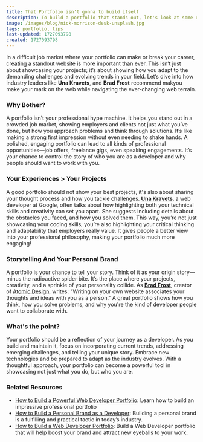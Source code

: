 ```yaml
---
title: That Portfolio isn't gonna to build itself
description: To build a portfolio that stands out, let's look at some of the best professionals in web development.
image: /images/blog/nick-morrison-desk-unsplash.jpg
tags: portfolio, tips
last-updated: 1727093798
created: 1727093798
---
```


In a difficult job market where your portfolio can make or break your career, creating a standout website is more important than ever. This isn’t just about showcasing your projects; it’s about showing how you adapt to the demanding challenges and evolving trends in your field. Let’s dive into how industry leaders like **Una Kravets**, and **Brad Frost** recommend makyou make your mark on the web while navigating the ever-changing web terrain.

### Why Bother?

A portfolio isn’t your professional hype machine. It helps you stand out in a crowded job market, showing employers and clients not just what you’ve done, but how you approach problems and think through solutions. It’s like making a strong first impression without even needing to shake hands. A polished, engaging portfolio can lead to all kinds of professional opportunities—job offers, freelance gigs, even speaking engagements. It’s your chance to control the story of who you are as a developer and why people should want to work with you.

### Your Experiences > Your Projects

A good portfolio should not show your best projects, it's also about sharing your thought process and how you tackle challenges. **[Una Kravets](https://una.im/)**, a web developer at Google, often talks about how highlighting both your technical skills and creativity can set you apart. She suggests including details about the obstacles you faced, and how you solved them. This way, you’re not just showcasing your coding skills; you’re also highlighting your critical thinking and adaptability that employers really value. It gives people a better view into your professional philosophy, making your portfolio much more engaging!

### **Storytelling And Your Personal Brand**

A portfolio is your chance to tell your story. Think of it as your origin story—minus the radioactive spider bite. It’s the place where your projects, creativity, and a sprinkle of your personality collide. As **[Brad Frost](https://bradfrost.com/blog/post/write-on-your-own-website/)**, creator of [Atomic Design](https://atomicdesign.bradfrost.com/), writes: "Writing on your own website associates your thoughts and ideas with you as a person." A great portfolio shows how you think, how you solve problems, and why you're the kind of developer people want to collaborate with.

### What's the point?

Your portfolio should be a reflection of your journey as a developer. As you build and maintain it, focus on incorporating current trends, addressing emerging challenges, and telling your unique story. Embrace new technologies and be prepared to adapt as the industry evolves. With a thoughtful approach, your portfolio can become a powerful tool in showcasing not just what you do, but who you are.

### Related Resources

- [How to Build a Powerful Web Developer Portfolio](https://arc.dev/talent-blog/web-developer-portfolio/): Learn how to build an impressive professional portfolio 
- [How to Build a Personal Brand as a Developer](https://cult.honeypot.io/reads/how-to-build-a-personal-brand-as-developer/): Building a personal brand is a fulfilling and practical tactic in today’s industry. 
- [How to Build a Web Developer Portfolio](https://brainstation.io/career-guides/how-to-build-a-web-developer-portfolio): Build a Web Developer portfolio that will help boost your brand and attract new eyeballs to your work.
